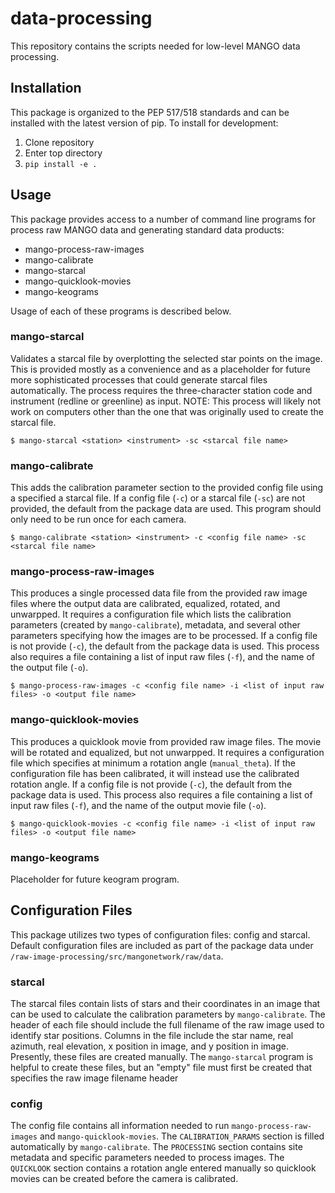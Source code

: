 # data-processing
This repository contains the scripts needed for low-level MANGO data processing.

## Installation
This package is organized to the PEP 517/518 standards and can be installed with the latest version of pip.  To install for development:

1. Clone repository
2. Enter top directory
3. `pip install -e .`

## Usage
This package provides access to a number of command line programs for process raw MANGO data and generating standard data products:

- mango-process-raw-images
- mango-calibrate
- mango-starcal
- mango-quicklook-movies
- mango-keograms

Usage of each of these programs is described below.

### mango-starcal
Validates a starcal file by overplotting the selected star points on the image.  This is provided mostly as a convenience and as a placeholder for future more sophisticated processes that could generate starcal files automatically.  The process requires the three-character station code and instrument (redline or greenline) as input.  NOTE: This process will likely not work on computers other than the one that was originally used to create the starcal file.

```
$ mango-starcal <station> <instrument> -sc <starcal file name>
```

### mango-calibrate
This adds the calibration parameter section to the provided config file using a specified a starcal file.  If a config file (`-c`) or a starcal file (`-sc`) are not provided, the default from the package data are used.  This program should only need to be run once for each camera.

```
$ mango-calibrate <station> <instrument> -c <config file name> -sc <starcal file name>
```

### mango-process-raw-images
This produces a single processed data file from the provided raw image files where the output data are calibrated, equalized, rotated, and unwarpped.  It requires a configuration file which lists the calibration parameters (created by `mango-calibrate`), metadata, and several other parameters specifying how the images are to be processed.  If a config file is not provide (`-c`), the default from the package data is used. This process also requires a file containing a list of input raw files (`-f`), and the name of the output file (`-o`).

```
$ mango-process-raw-images -c <config file name> -i <list of input raw files> -o <output file name>
```

### mango-quicklook-movies
This produces a quicklook movie from provided raw image files.  The movie will be rotated and equalized, but not unwarpped.  It requires a configuration file which specifies at minimum a rotation angle (`manual_theta`).  If the configuration file has been calibrated, it will instead use the calibrated rotation angle.  If a config file is not provide (`-c`), the default from the package data is used. This process also requires a file containing a list of input raw files (`-f`), and the name of the output movie file (`-o`).

```
$ mango-quicklook-movies -c <config file name> -i <list of input raw files> -o <output file name>
```

### mango-keograms
Placeholder for future keogram program.

## Configuration Files

This package utilizes two types of configuration files: config and starcal. Default configuration files are included as part of the package data under `/raw-image-processing/src/mangonetwork/raw/data`.

### starcal
The starcal files contain lists of stars and their coordinates in an image that can be used to calculate the calibration parameters by `mango-calibrate`.  The header of each file should include the full filename of the raw image used to identify star positions.  Columns in the file include the star name, real azimuth, real elevation, x position in image, and y position in image.  Presently, these files are created manually.  The `mango-starcal` program is helpful to create these files, but an "empty" file must first be created that specifies the raw image filename header

### config
The config file contains all information needed to run `mango-process-raw-images` and `mango-quicklook-movies`.  The `CALIBRATION_PARAMS` section is filled automatically by `mango-calibrate`.  The `PROCESSING` section contains site metadata and specific parameters needed to process images. The `QUICKLOOK` section contains a rotation angle entered manually so quicklook movies can be created before the camera is calibrated.
